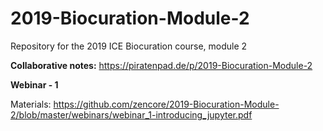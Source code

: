# 2019-Biocuration-Module-2

Repository for the 2019 ICE Biocuration course, module 2

**Collaborative notes:** https://piratenpad.de/p/2019-Biocuration-Module-2

**Webinar - 1**

Materials: https://github.com/zencore/2019-Biocuration-Module-2/blob/master/webinars/webinar_1-introducing_jupyter.pdf
